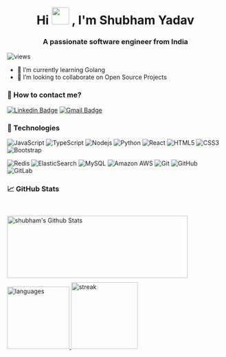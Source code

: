 <h1 align="center">Hi <img src="https://media.tenor.com/NBb2bWHMyjQAAAAi/waving-hand-people.gif" width="40px" height="40px">
, I'm Shubham Yadav</h1>
<h3 align="center">A passionate software engineer from India</h3>
<p align="left"> <img src="https://komarev.com/ghpvc/?username=shubham-y" alt="views" /> </p>


- 🌱 I’m currently learning Golang
- 👯 I’m looking to collaborate on Open Source Projects

### 📝 How to contact me?

[![Linkedin Badge](https://img.shields.io/badge/-Shubham%20Yadav-blue?style=flat-square&logo=Linkedin&logoColor=white&link=https://www.linkedin.com/in/harshith-v-7016ece/)](https://www.linkedin.com/in/shubham-yadav-sy/)
[![Gmail Badge](https://img.shields.io/badge/-sshubham.98@gmail.com-c14438?style=flat&logo=Gmail&logoColor=white&link=mailto:sshubham.98@gmail.com)](mailto:sshubham.98@gmail.com)

### 🔧 Technologies
![JavaScript](https://img.shields.io/badge/-JavaScript-black?style=flat-square&logo=javascript)
![TypeScript](https://img.shields.io/badge/-TypeScript-black?style=flat-square&logo=typescript)
![Nodejs](https://img.shields.io/badge/-Nodejs-black?style=flat-square&logo=Node.js)
![Python](https://img.shields.io/badge/-Python-black?style=flat-square&logo=Python)
![React](https://img.shields.io/badge/-React-black?style=flat-square&logo=react)
![HTML5](https://img.shields.io/badge/-HTML5-E34F26?style=flat-square&logo=html5&logoColor=white)
![CSS3](https://img.shields.io/badge/-CSS3-1572B6?style=flat-square&logo=css3)
![Bootstrap](https://img.shields.io/badge/-Bootstrap-563D7C?style=flat-square&logo=bootstrap)

![Redis](https://img.shields.io/badge/-Redis-black?style=flat-square&logo=Redis)
![ElasticSearch](https://img.shields.io/badge/-ElasticSearch-005571?style=flat-square&logo=elasticsearch)
![MySQL](https://img.shields.io/badge/-MySQL-black?style=flat-square&logo=mysql)
![Amazon AWS](https://img.shields.io/badge/Amazon%20AWS-232F3E?style=flat-square&logo=amazon-aws)
![Git](https://img.shields.io/badge/-Git-black?style=flat-square&logo=git)
![GitHub](https://img.shields.io/badge/-GitHub-181717?style=flat-square&logo=github)
![GitLab](https://img.shields.io/badge/-GitLab-FCA121?style=flat-square&logo=gitlab)

### &#x1f4c8; GitHub Stats
<br>
<p align="left">
  <a href="https://github.com/shubham-y/shubham-y">
    <img align="left" alt="shubham's Github Stats" src="https://github-readme-stats.vercel.app/api?username=shubham-y&show_icons=true&hide_border=true&theme=tokyonight&hide=stars" style="margin-bottom:10px" width="420" height="145"/>
  </a>
  <a href="https://github.com/shubham-y/shubham-y">
    <img src="https://github-readme-stats.vercel.app/api/top-langs/?username=shubham-y&layout=compact&show_icons=true&hide_border=true&theme=tokyonight&hide=stars" alt="languages" height="145">
  </a>
  <a href="https://github.com/shubham-y/shubham-y">
    <img src="https://github-readme-streak-stats.herokuapp.com/?user=shubham-y&show_icons=true&hide_border=true&theme=tokyonight&hide=stars" alt="streak" height="155">
  </a>
</p>

